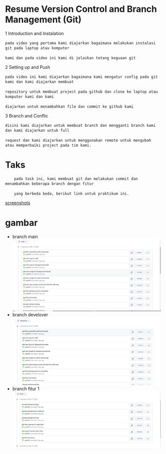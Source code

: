 # Resume Version Control and Branch Management (Git)
1 Introduction and Instalation

    pada video yang pertama kami diajarkan bagaimana melakukan instalasi git pada laptop atau komputer 
    
    kami dan pada video ini kami di jelaskan tetang keguaan git 
2 Setting up and Push

    pada video ini kami diajarkan bagaimana kami mengatur config pada git kami dan kami diajarkan membuat 
    
    repository untuk membuat project pada github dan clone ke laptop atau komputer kami dan kami 
    
    diajarkan untuk menambahkan file dan commit ke github kami
3 Branch and Conflic

    disini kami diajarkan untuk membuat branch dan mengganti branch kami dan kami diajarkan untuk full 
    
    request dan kami diajarkan untuk menggunakan remote untuk mengubah atau memperbaiki project pada tim kami.

# Taks
        pada task ini, kami membuat git dan melakukan commit dan menambahkan beberapa branch dengan fitur 
        
        yang berbeda beda, berikut link untuk praktikum ini.

 [screenshots](https://github.com/pardi123/VUE_M-SUPARDI/tree/main/2_Version%20Control%20and%20Branch%20Management%20(Git)/screenshots)        

 # gambar
 * branch main
  ![Gambar screenchots](https://github.com/pardi123/VUE_M-SUPARDI/blob/main/2_Version%20Control%20and%20Branch%20Management%20(Git)/screenshots/screenshots-branch-main.JPG)
* branch develover
  ![Gambar screenchots](https://github.com/pardi123/VUE_M-SUPARDI/blob/main/2_Version%20Control%20and%20Branch%20Management%20(Git)/screenshots/screenshots%3Dbranch-develover.JPG)
* branch fitur 1  
  ![Gambar screenchots](https://github.com/pardi123/VUE_M-SUPARDI/blob/main/2_Version%20Control%20and%20Branch%20Management%20(Git)/screenshots/screenshots-branch-fitur1.JPG)